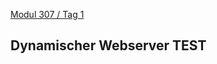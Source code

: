  [Modul 307 / Tag 1](/ilv.307/01-modul-307)

## Dynamischer Webserver TEST


<!--stackedit_data:
eyJoaXN0b3J5IjpbLTg1MjQ4NjMwNSwtNjA3MjgyMTkyLDEzMD
U5MTM5MDhdfQ==
-->